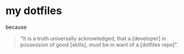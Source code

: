 # my dotfiles

because

> "It is a truth universally acknowledged, that a [developer] in possession of good [skills], must be in want of a [dotfiles repo]". 
